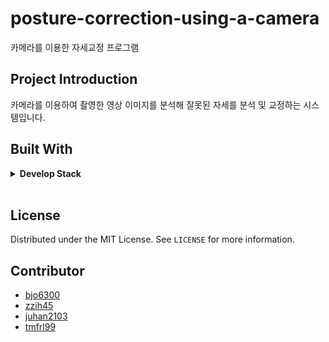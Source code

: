 # posture-correction-using-a-camera

카메라를 이용한 자세교정 프로그램

## Project Introduction
카메라를 이용하여 촬영한 영상 이미지를 분석해 잘못된 자세를 분석 및 교정하는 시스템입니다.

## Built With
<details> <summary> <b> Develop Stack   </b></summary>
</br>

![Python](https://img.shields.io/badge/-Python-000000?style=flat&logo=python)  
![Django](https://img.shields.io/badge/-Django-000000?style=flat&logo=django)  
![Keras](https://img.shields.io/badge/-Keras-000000?style=flat&logo=keras)  
![AWS EC2](https://img.shields.io/badge/-EC2-000000?style=flat&logo=amazon-aws)  
![Jira](https://img.shields.io/badge/-Jira-000000?style=flat&logo=jira)  
<!-- ![Mediapipe](https://img.shields.io/badge/-Mediapipe-000000?style=flat&logo=mediapipe)   -->

</details>
</br>

## License

Distributed under the MIT License. See `LICENSE` for more information.

## Contributor
* [bjo6300](https://github.com/bjo6300) <br>
* [zzih45](https://github.com/zzih45) <br>
* [juhan2103](https://github.com/juhan2103) <br>
* [tmfrl99](https://github.com/tmfrl99) <br>

